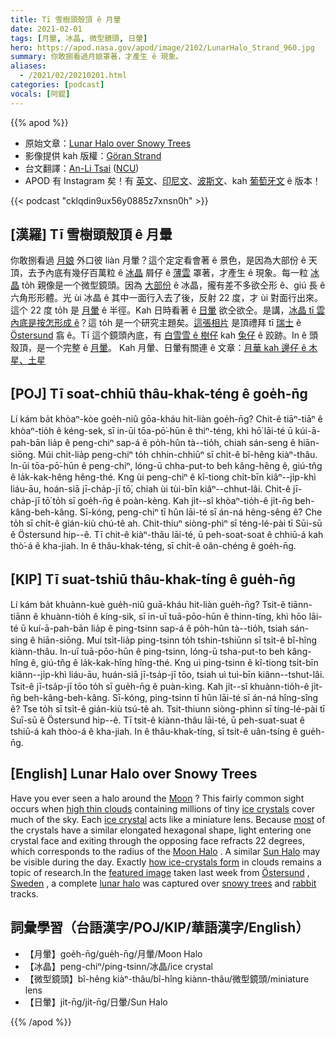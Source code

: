```yaml
---
title: Tī 雪樹頭殼頂 ê 月暈
date: 2021-02-01
tags: [月暈, 冰晶, 微型鏡頭, 日暈]
hero: https://apod.nasa.gov/apod/image/2102/LunarHalo_Strand_960.jpg
summary: 你敢捌看過月娘罩著，才產生 ê 現象。
aliases:
  - /2021/02/20210201.html
categories: [podcast]
vocals: [阿錕]
---
```


{{% apod %}}

- 原始文章：[Lunar Halo over Snowy Trees](https://apod.nasa.gov/apod/ap210201.html)
- 影像提供 kah 版權：[Göran Strand](http://www.astrofotografen.se/)
- 台文翻譯：[An-Li Tsai](mailto:thianbun.taigi@gmail.com) ([NCU](https://www.astro.ncu.edu.tw))
- APOD 有 Instagram 矣！有 [英文](https://www.instagram.com/astronomypicturesdaily/)、[印尼文](https://www.instagram.com/apod.id/)、[波斯文](https://www.instagram.com/avastarapod/)、kah [葡萄牙文](https://www.instagram.com/apodbrasil/) ê 版本！

{{< podcast "cklqdin9ux56y0885z7xnsn0h" >}}

## [漢羅] Tī 雪樹頭殼頂 ê 月暈

你敢捌看過 [月娘](https://solarsystem.nasa.gov/moons/earths-moon/in-depth/) 外口彼 liàn 月暈？這个定定看會著 ê 景色，是因為大部份 ê 天頂，去予內底有幾仔百萬粒 ê [冰晶](http://en.wikipedia.org/wiki/Ice_crystals) 屑仔 ê [薄雲](https://en.wikipedia.org/wiki/Cirrus_cloud) 罩著，才產生 ê 現象。每一粒 [冰晶](https://www.atoptics.co.uk/halo/circ1.htm) to̍h 親像是一个微型鏡頭。因為 [大部份](http://www.everythingweather.com/lightning/ice.shtml) ê 冰晶，攏有差不多欲仝形 ê、giú 長 ê 六角形形體。光 ùi 冰晶 ê 其中一面行入去了後，反射 22 度，才 ùi 對面行出來。這个 22 度 to̍h 是 [月暈](https://www.atoptics.co.uk/halo/circmoon.htm) ê 半徑。Kah 日時看著 ê [日暈](https://apod.nasa.gov/apod/ap150403.html) 欲仝欲仝。是講，[冰晶 tī 雲內底是按怎形成 ê](http://www.cas.manchester.ac.uk/resactivities/cloudphysics/topics/formation/)？這 to̍h 是一个研究主題矣。[這張相片](https://www.instagram.com/p/CKgTQ8BhJ1y/) 是頂禮拜 tī [瑞士](https://en.wikipedia.org/wiki/Sweden) ê [Östersund](https://youtu.be/E0z1BqhtyLA) 翕 ê。Tī 這个鏡頭內底，有 [白雪雪 ê 樹仔](https://apod.nasa.gov/apod/ap170110.html) kah [兔仔](https://www.rd.com/wp-content/uploads/2020/04/GettyImages-694542042-e1586274805503.jpg) ê 跤跡。In ê 頭殼頂，是一个完整 ê [月暈](https://apod.nasa.gov/apod/p200224.html)。
Kah 月暈、日暈有關連 ê 文章：[月華 kah 邊仔 ê 木星、土星](https://apod.tw/daily/20210119/)

## [POJ] Tī soat-chhiū thâu-khak-téng ê goe̍h-n̄g

Lí kám ba̍t khòaⁿ-kòe goe̍h-niû gōa-kháu hit-liàn goe̍h-n̄g? Chit-ê tiāⁿ-tiāⁿ ê khòaⁿ-tio̍h ê kéng-sek, sī in-ūi tōa-pō͘-hūn ê thiⁿ-téng, khì hō͘ lāi-té ū kúi-ā-pah-bān lia̍p ê peng-chiⁿ sap-á ê po̍h-hûn tà--tio̍h, chiah sán-seng ê hiān-siōng. Múi chi̍t-lia̍p peng-chiⁿ to̍h chhin-chhiūⁿ sī chi̍t-ê bî-hêng kiàⁿ-thâu. In-ūi tōa-pō͘-hūn ê peng-chiⁿ, lóng-ū chha-put-to beh kâng-hêng ê, giú-tn̂g ê la̍k-kak-hêng hêng-thé. Kng ùi peng-chiⁿ ê kî-tiong chi̍t-bīn kiâⁿ--ji̍p-khì liáu-āu, hoán-siā jī-cha̍p-jī tō͘, chiah ùi tùi-bīn kiâⁿ--chhut-lâi. Chit-ê jī-cha̍p-jī tō͘ to̍h sī goe̍h-n̄g ê poàn-kèng. Kah ji̍t--sî khòaⁿ-tio̍h-ê ji̍t-n̄g beh-kâng-beh-kâng. Sī-kóng, peng-chiⁿ tī hûn lāi-té sī án-ná hêng-sêng ê? Che to̍h sī chi̍t-ê gián-kiù chú-tê ah. Chit-thiuⁿ siòng-phìⁿ sī téng-lé-pài tī Sūi-sū ê Östersund hip--ê. Tī chit-ê kiàⁿ-thâu lāi-té, ū peh-soat-soat ê chhiū-á kah thò͘-á ê kha-jiah. In ê thâu-khak-téng, sī chi̍t-ê oân-chéng ê goe̍h-n̄g.

## [KIP] Tī suat-tshiū thâu-khak-tíng ê gue̍h-n̄g

Lí kám ba̍t khuànn-kuè gue̍h-niû guā-kháu hit-liàn gue̍h-n̄g? Tsit-ê tiānn-tiānn ê khuànn-tio̍h ê kíng-sik, sī in-uī tuā-pōo-hūn ê thinn-tíng, khì hōo lāi-té ū kuí-ā-pah-bān lia̍p ê ping-tsinn sap-á ê po̍h-hûn tà--tio̍h, tsiah sán-sing ê hiān-siōng. Muí tsi̍t-lia̍p ping-tsinn to̍h tshin-tshiūnn sī tsi̍t-ê bî-hîng kiànn-thâu. In-uī tuā-pōo-hūn ê ping-tsinn, lóng-ū tsha-put-to beh kâng-hîng ê, giú-tn̂g ê la̍k-kak-hîng hîng-thé. Kng uì ping-tsinn ê kî-tiong tsi̍t-bīn kiânn--ji̍p-khì liáu-āu, huán-siā jī-tsa̍p-jī tōo, tsiah uì tuì-bīn kiânn--tshut-lâi. Tsit-ê jī-tsa̍p-jī tōo to̍h sī gue̍h-n̄g ê puàn-kìng. Kah ji̍t--sî khuànn-tio̍h-ê ji̍t-n̄g beh-kâng-beh-kâng. Sī-kóng, ping-tsinn tī hûn lāi-té sī án-ná hîng-sîng ê? Tse to̍h sī tsi̍t-ê gián-kiù tsú-tê ah. Tsit-thiunn siòng-phìnn sī tíng-lé-pài tī Suī-sū ê Östersund hip--ê. Tī tsit-ê kiànn-thâu lāi-té, ū peh-suat-suat ê tshiū-á kah thòo-á ê kha-jiah. In ê thâu-khak-tíng, sī tsi̍t-ê uân-tsíng ê gue̍h-n̄g.

## [English] Lunar Halo over Snowy Trees 

Have you ever seen a halo around the [Moon](https://solarsystem.nasa.gov/moons/earths-moon/in-depth/) ? This fairly common sight occurs when [high thin clouds](https://en.wikipedia.org/wiki/Cirrus_cloud) containing millions of tiny [ice crystals](http://en.wikipedia.org/wiki/Ice_crystals) cover much of the sky. Each [ice crystal](https://www.atoptics.co.uk/halo/circ1.htm) acts like a miniature lens. Because [most](http://www.everythingweather.com/lightning/ice.shtml) of the crystals have a similar elongated hexagonal shape, light entering one crystal face and exiting through the opposing face refracts 22 degrees, which corresponds to the radius of the [Moon Halo](https://www.atoptics.co.uk/halo/circmoon.htm) . A similar [Sun Halo](https://apod.nasa.gov/apod/ap150403.html) may be visible during the day. Exactly [how ice-crystals form](http://www.cas.manchester.ac.uk/resactivities/cloudphysics/topics/formation/) in clouds remains a topic of research.In the [featured image](https://www.instagram.com/p/CKgTQ8BhJ1y/) taken last week from [Östersund](https://youtu.be/E0z1BqhtyLA) , [Sweden](https://en.wikipedia.org/wiki/Sweden) , a complete [lunar halo](https://apod.nasa.gov/apod/ap200224.html) was captured over [snowy trees](https://apod.nasa.gov/apod/ap170110.html) and [rabbit](https://www.rd.com/wp-content/uploads/2020/04/GettyImages-694542042-e1586274805503.jpg) tracks.

## 詞彙學習（台語漢字/POJ/KIP/華語漢字/English）

- 【月暈】goe̍h-n̄g/gue̍h-n̄g/月暈/Moon Halo
- 【冰晶】peng-chiⁿ/ping-tsinn/冰晶/ice crystal
- 【微型鏡頭】bî-hêng kiàⁿ-thâu/bî-hîng kiànn-thâu/微型鏡頭/miniature lens
- 【日暈】ji̍t-n̄g/ji̍t-n̄g/日暈/Sun Halo

{{% /apod %}}
